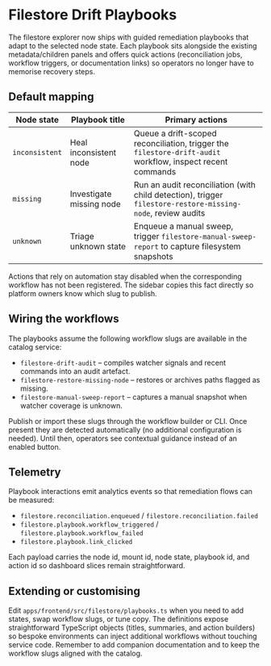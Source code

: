 # Filestore Drift Playbooks

The filestore explorer now ships with guided remediation playbooks that adapt to the selected node state. Each playbook sits alongside the existing metadata/children panels and offers quick actions (reconciliation jobs, workflow triggers, or documentation links) so operators no longer have to memorise recovery steps.

## Default mapping

| Node state    | Playbook title              | Primary actions                                                                                           |
| ------------- | --------------------------- | ---------------------------------------------------------------------------------------------------------- |
| `inconsistent`| Heal inconsistent node      | Queue a drift-scoped reconciliation, trigger the `filestore-drift-audit` workflow, inspect recent commands |
| `missing`     | Investigate missing node    | Run an audit reconciliation (with child detection), trigger `filestore-restore-missing-node`, review audits|
| `unknown`     | Triage unknown state        | Enqueue a manual sweep, trigger `filestore-manual-sweep-report` to capture filesystem snapshots            |

Actions that rely on automation stay disabled when the corresponding workflow has not been registered. The sidebar copies this fact directly so platform owners know which slug to publish.

## Wiring the workflows

The playbooks assume the following workflow slugs are available in the catalog service:

- `filestore-drift-audit` – compiles watcher signals and recent commands into an audit artefact.
- `filestore-restore-missing-node` – restores or archives paths flagged as missing.
- `filestore-manual-sweep-report` – captures a manual snapshot when watcher coverage is unknown.

Publish or import these slugs through the workflow builder or CLI. Once present they are detected automatically (no additional configuration is needed). Until then, operators see contextual guidance instead of an enabled button.

## Telemetry

Playbook interactions emit analytics events so that remediation flows can be measured:

- `filestore.reconciliation.enqueued` / `filestore.reconciliation.failed`
- `filestore.playbook.workflow_triggered` / `filestore.playbook.workflow_failed`
- `filestore.playbook.link_clicked`

Each payload carries the node id, mount id, node state, playbook id, and action id so dashboard slices remain straightforward.

## Extending or customising

Edit `apps/frontend/src/filestore/playbooks.ts` when you need to add states, swap workflow slugs, or tune copy. The definitions expose straightforward TypeScript objects (titles, summaries, and action builders) so bespoke environments can inject additional workflows without touching service code. Remember to add companion documentation and to keep the workflow slugs aligned with the catalog.
